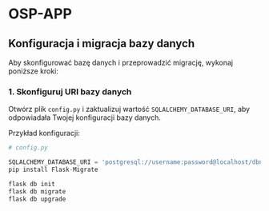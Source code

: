 # OSP-APP
## Konfiguracja i migracja bazy danych

Aby skonfigurować bazę danych i przeprowadzić migrację, wykonaj poniższe kroki:

### 1. Skonfiguruj URI bazy danych
Otwórz plik `config.py` i zaktualizuj wartość `SQLALCHEMY_DATABASE_URI`, aby odpowiadała Twojej konfiguracji bazy danych.

Przykład konfiguracji:
```python
# config.py

SQLALCHEMY_DATABASE_URI = 'postgresql://username:password@localhost/dbname'
pip install Flask-Migrate

flask db init
flask db migrate
flask db upgrade
